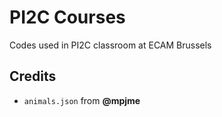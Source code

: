 # PI2C Courses

Codes used in PI2C classroom at ECAM Brussels

## Credits

- `animals.json` from **@mpjme**